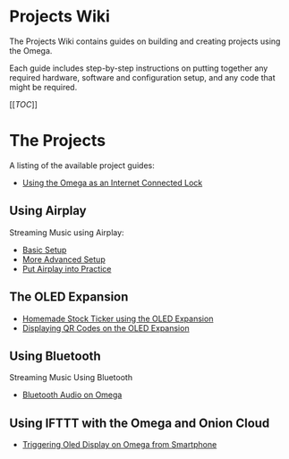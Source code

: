 # Projects Wiki

The Projects Wiki contains guides on building and creating projects using the Omega. 

Each guide includes step-by-step instructions on putting together any required hardware, software and configuration setup, and any code that might be required.

[[_TOC_]]



[//]: # (The Projects)

# The Projects

A listing of the available project guides:

* [Using the Omega as an Internet Connected Lock](./Using-Omega-As-Remote-Lock)

## Using Airplay

Streaming Music using Airplay:
  * [Basic Setup](./How-To-Stream-music-Using-Airplay/1.Installing-ShairportSync)
  * [More Advanced Setup](./How-To-Stream-music-Using-Airplay/2.Advanced-Settings)
  * [Put Airplay into Practice](./How-To-Stream-music-Using-Airplay/3.Put-Airplay-into-Practice)

## The OLED Expansion
* [Homemade Stock Ticker using the OLED Expansion](./Homemade_Stock_Ticker)
* [Displaying QR Codes on the OLED Expansion](./OLED-QR-Code-Generator)

## Using Bluetooth

Streaming Music Using Bluetooth

* [Bluetooth Audio on Omega](../Tutorials/Bluetooth-Streaming-Audio)

## Using IFTTT with the Omega and Onion Cloud

* [Triggering Oled Display on Omega from Smartphone](./IFTTT+Omega)